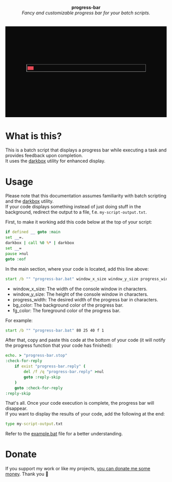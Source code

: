 <p align="center">
	<b>progress-bar</b>
	<br>
 	<i>Fancy and customizable progress bar for your batch scripts.</i>
	<br><br><br>
	<img alt="preview" src="https://raw.githubusercontent.com/hXR16F/progress-bar/main/preview.gif">
</p>

# What is this?
This is a batch script that displays a progress bar while executing a task and provides feedback upon completion.\
It uses the [darkbox](https://gitlab.com/TSnake41/darkbox) utility for enhanced display.

# Usage
Please note that this documentation assumes familiarity with batch scripting and the [darkbox](https://gitlab.com/TSnake41/darkbox) utility.\
If your code displays something instead of just doing stuff in the background, redirect the output to a file, f.e. `my-script-output.txt`.

First, to make it working add this code below at the top of your script:
```bat
if defined __ goto :main
set __=.
darkbox | call %0 %* | darkbox
set __=
pause >nul
goto :eof
```

In the main section, where your code is located, add this line above:
```bat
start /b "" "progress-bar.bat" window_x_size window_y_size progress_width bg_color fg_color
```
* window_x_size: The width of the console window in characters.
* window_y_size: The height of the console window in characters.
* progress_width: The desired width of the progress bar in characters.
* bg_color: The background color of the progress bar.
* fg_color: The foreground color of the progress bar.

For example:
```bat
start /b "" "progress-bar.bat" 80 25 40 f 1
```

After that, copy and paste this code at the bottom of your code (it will notify the progress function that your code has finished):
```bat
echo. > "progress-bar.stop"
:check-for-reply
    if exist "progress-bar.reply" (
        del /f /q "progress-bar.reply" >nul
        goto :reply-skip
    )
    goto :check-for-reply
:reply-skip
```

That's all.
Once your code execution is complete, the progress bar will disappear.\
If you want to display the results of your code, add the following at the end:
```bat
type my-script-output.txt
```

Refer to the  [example.bat](https://github.com/hXR16F/progress-bar/blob/main/example.bat) file for a better understanding.

# Donate
If you support my work or like my projects, [you can donate me some money](https://github.com/hXR16F/donate/blob/master/README.md). Thank you 💙
